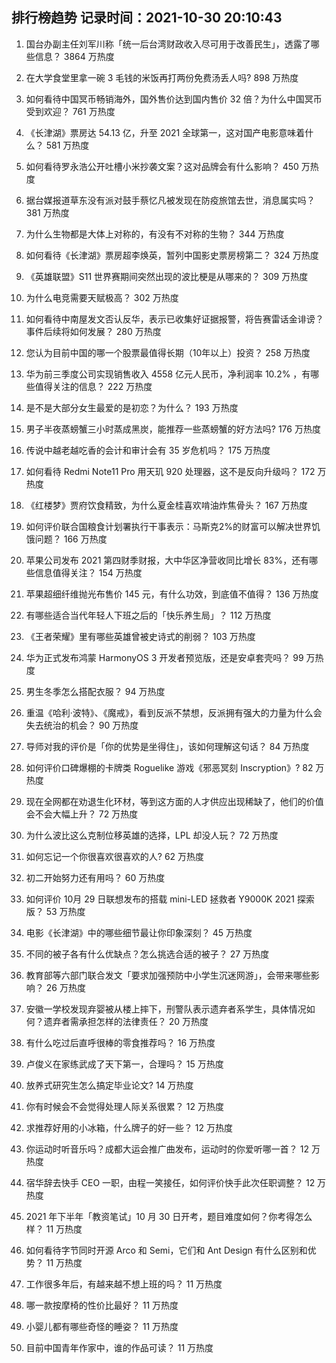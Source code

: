 
## 排行榜趋势 记录时间：2021-10-30 20:10:43
  
  1. 国台办副主任刘军川称「统一后台湾财政收入尽可用于改善民生」，透露了哪些信息？ 3864 万热度
    
  2. 在大学食堂里拿一碗 3 毛钱的米饭再打两份免费汤丢人吗? 898 万热度
    
  3. 如何看待中国冥币畅销海外，国外售价达到国内售价 32 倍？为什么中国冥币受到欢迎？ 761 万热度
    
  4. 《长津湖》票房达 54.13 亿，升至 2021 全球第一，这对国产电影意味着什么？ 581 万热度
    
  5. 如何看待罗永浩公开吐槽小米抄袭文案？这对品牌会有什么影响？ 450 万热度
    
  6. 据台媒报道草东没有派对鼓手蔡忆凡被发现在防疫旅馆去世，消息属实吗？ 381 万热度
    
  7. 为什么生物都是大体上对称的，有没有不对称的生物？ 344 万热度
    
  8. 如何看待《长津湖》票房超李焕英，暂列中国影史票房榜第二？ 324 万热度
    
  9. 《英雄联盟》S11 世界赛期间突然出现的波比梗是从哪来的？ 309 万热度
    
  10. 为什么电竞需要天赋极高？ 302 万热度
    
  11. 如何看待中南屋发文否认反华，表示已收集好证据报警，将告赛雷话金诽谤？事件后续将如何发展？ 280 万热度
    
  12. 您认为目前中国的哪一个股票最值得长期（10年以上）投资？ 258 万热度
    
  13. 华为前三季度公司实现销售收入 4558 亿元人民币，净利润率 10.2% ，有哪些值得关注的信息？ 222 万热度
    
  14. 是不是大部分女生最爱的是初恋？为什么？ 193 万热度
    
  15. 男子半夜蒸螃蟹三小时蒸成黑炭，能推荐一些蒸螃蟹的好方法吗? 176 万热度
    
  16. 传说中越老越吃香的会计和审计会有 35 岁危机吗？ 175 万热度
    
  17. 如何看待 Redmi Note11 Pro 用天玑 920 处理器，这不是反向升级吗？ 172 万热度
    
  18. 《红楼梦》贾府饮食精致，为什么夏金桂喜欢啃油炸焦骨头？ 167 万热度
    
  19. 如何评价联合国粮食计划署执行干事表示：马斯克2%的财富可以解决世界饥饿问题？ 166 万热度
    
  20. 苹果公司发布 2021 第四财季财报，大中华区净营收同比增长 83%，还有哪些信息值得关注？ 154 万热度
    
  21. 苹果超细纤维抛光布售价 145 元，有什么功效，到底值不值得？ 136 万热度
    
  22. 有哪些适合当代年轻人下班之后的「快乐养生局」？ 112 万热度
    
  23. 《王者荣耀》里有哪些英雄曾被史诗式的削弱？ 103 万热度
    
  24. 华为正式发布鸿蒙 HarmonyOS 3 开发者预览版，还是安卓套壳吗？ 99 万热度
    
  25. 男生冬季怎么搭配衣服？ 94 万热度
    
  26. 重温《哈利·波特》、《魔戒》，看到反派不禁想，反派拥有强大的力量为什么会失去统治的机会？ 90 万热度
    
  27. 导师对我的评价是「你的优势是坐得住」，该如何理解这句话？ 84 万热度
    
  28. 如何评价口碑爆棚的卡牌类 Roguelike 游戏《邪恶冥刻 Inscryption》? 82 万热度
    
  29. 现在全网都在劝退生化环材，等到这方面的人才供应出现稀缺了，他们的价值会不会大幅上升？ 72 万热度
    
  30. 为什么波比这么克制位移英雄的选择，LPL 却没人玩？ 72 万热度
    
  31. 如何忘记一个你很喜欢很喜欢的人? 62 万热度
    
  32. 初二开始努力还有用吗？ 60 万热度
    
  33. 如何评价 10月 29 日联想发布的搭载 mini-LED 拯救者 Y9000K 2021 探索版？ 53 万热度
    
  34. 电影《长津湖》中的哪些细节最让你印象深刻？ 45 万热度
    
  35. 不同的被子各有什么优缺点？怎么挑选合适的被子？ 27 万热度
    
  36. 教育部等六部门联合发文「要求加强预防中小学生沉迷网游」，会带来哪些影响？ 26 万热度
    
  37. 安徽一学校发现弃婴被从楼上摔下，刑警队表示遗弃者系学生，具体情况如何？遗弃者需承担怎样的法律责任？ 20 万热度
    
  38. 有什么吃过后直呼很棒的零食推荐吗？ 16 万热度
    
  39. 卢俊义在家练武成了天下第一，合理吗？ 15 万热度
    
  40. 放养式研究生怎么搞定毕业论文? 14 万热度
    
  41. 你有时候会不会觉得处理人际关系很累？ 12 万热度
    
  42. 求推荐好用的小冰箱，什么牌子的好一些？ 12 万热度
    
  43. 你运动时听音乐吗？成都大运会推广曲发布，运动时的你爱听哪一首？ 12 万热度
    
  44. 宿华辞去快手 CEO 一职，由程一笑接任，如何评价快手此次任职调整？ 12 万热度
    
  45. 2021 年下半年「教资笔试」10 月 30 日开考，题目难度如何？你考得怎么样？ 11 万热度
    
  46. 如何看待字节同时开源 Arco 和 Semi，它们和 Ant Design 有什么区别和优势？ 11 万热度
    
  47. 工作很多年后，有越来越不想上班的吗？ 11 万热度
    
  48. 哪一款按摩椅的性价比最好？ 11 万热度
    
  49. 小婴儿都有哪些奇怪的睡姿？ 11 万热度
    
  50. 目前中国青年作家中，谁的作品可读？ 11 万热度
    